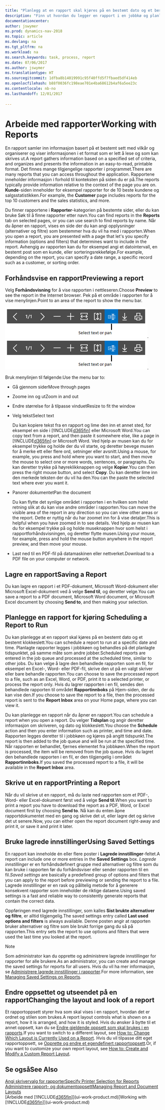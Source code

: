 ```yaml
---
title: "Planlegg at en rapport skal kjøres på en bestemt dato og et bestemt klokkeslett"
description: "Finn ut hvordan du legger en rapport i en jobbkø og planlegger at den skal behandles på en bestemt dato og et bestemt klokkeslett."
documentationcenter: 
author: jswymer
ms.prod: dynamics-nav-2018
ms.topic: article
ms.devlang: na
ms.tgt_pltfrm: na
ms.workload: na
ms.search.keywords: task, process, report
ms.date: 07/06/2017
ms.author: jswymer
ms.translationtype: HT
ms.sourcegitcommit: 1dfba8b14019991c95f40ffd5f7fbaed5df414eb
ms.openlocfilehash: b88f0036fc198eae701e4ba68612b4af6a5ee23c
ms.contentlocale: nb-no
ms.lasthandoff: 12/01/2017

---
```

# <a name="working-with-reports"></a><span data-ttu-id="e4e7e-103">Arbeide med rapporter</span><span class="sxs-lookup"><span data-stu-id="e4e7e-103">Working with Reports</span></span>
<span data-ttu-id="e4e7e-104">En rapport samler inn informasjon basert på et bestemt sett med vilkår og organiserer og viser informasjonen i et format som er lett å lese og som kan skrives ut.</span><span class="sxs-lookup"><span data-stu-id="e4e7e-104">A report gathers information based on a specified set of criteria, and organizes and presents the information in an easy-to-read, printable format.</span></span> <span data-ttu-id="e4e7e-105">Det finnes mange tilgjengelige rapporter i programmet.</span><span class="sxs-lookup"><span data-stu-id="e4e7e-105">There are many reports that you can access throughout the application.</span></span> <span data-ttu-id="e4e7e-106">Rapportene inneholder informasjon i forhold til konteksten på siden du er på.</span><span class="sxs-lookup"><span data-stu-id="e4e7e-106">The reports typically provide information relative to the context of the page you are on.</span></span> <span data-ttu-id="e4e7e-107">**Kunde**-siden inneholder for eksempel rapporter for de 10 beste kundene og salgsstatistikken.</span><span class="sxs-lookup"><span data-stu-id="e4e7e-107">For example, the **Customer** page includes reports for the top 10 customers and the sales statistics, and more.</span></span>

<span data-ttu-id="e4e7e-108">Du finner rapportene i **Rapporter**-kategorien på bestemte sider, eller du kan bruke Søk til å finne rapporter etter navn.</span><span class="sxs-lookup"><span data-stu-id="e4e7e-108">You can find reports in the **Reports** tab on selected pages, or you can use search to find reports by name.</span></span> <span data-ttu-id="e4e7e-109">Når du åpner en rapport, vises en side der du kan angi opplysninger (alternativer og filtre) som bestemmer hva du vil ha med i rapporten.</span><span class="sxs-lookup"><span data-stu-id="e4e7e-109">When you open a report, you are presented with a page that let's you specify information (options and filters) that determines want to include in the report.</span></span> <span data-ttu-id="e4e7e-110">Avhengig av rapporten kan du for eksempel angi et datointervall, en bestemt post som en kunde, eller sorteringsrekkefølge.</span><span class="sxs-lookup"><span data-stu-id="e4e7e-110">For example, depending on the report, you can specify a date range, a specific record such as a customer, or sorting order.</span></span>

## <a name="previewing-a-report"></a><span data-ttu-id="e4e7e-111">Forhåndsvise en rapport</span><span class="sxs-lookup"><span data-stu-id="e4e7e-111">Previewing a report</span></span>
<span data-ttu-id="e4e7e-112">Velg **Forhåndsvisning** for å vise rapporten i nettleseren.</span><span class="sxs-lookup"><span data-stu-id="e4e7e-112">Choose **Preview** to see the report in the Internet browser.</span></span> <span data-ttu-id="e4e7e-113">Pek på et område i rapporten for å vise menylinjen.</span><span class="sxs-lookup"><span data-stu-id="e4e7e-113">Point to an area of the report to show the menu bar.</span></span>  

<span data-ttu-id="e4e7e-114">![Verktøylinje for forhåndsvisning av rapport](media/report_viewer.png "Verktøylinje for forhåndsvisning av rapport").</span><span class="sxs-lookup"><span data-stu-id="e4e7e-114">![Report preview toolbar](media/report_viewer.png "Report preview toolbar").</span></span>

<span data-ttu-id="e4e7e-115">Bruk menylinjen til følgende:</span><span class="sxs-lookup"><span data-stu-id="e4e7e-115">Use the menu bar to:</span></span>

-   <span data-ttu-id="e4e7e-116">Gå gjennom sider</span><span class="sxs-lookup"><span data-stu-id="e4e7e-116">Move through pages</span></span>
-   <span data-ttu-id="e4e7e-117">Zoome inn og ut</span><span class="sxs-lookup"><span data-stu-id="e4e7e-117">Zoom in and out</span></span>
-   <span data-ttu-id="e4e7e-118">Endre størrelse for å tilpasse vinduet</span><span class="sxs-lookup"><span data-stu-id="e4e7e-118">Resize to fit the window</span></span>
-   <span data-ttu-id="e4e7e-119">Velg tekst</span><span class="sxs-lookup"><span data-stu-id="e4e7e-119">Select text</span></span>

    <span data-ttu-id="e4e7e-120">Du kan kopiere tekst fra en rapport og lime den inn et annet sted, for eksempel en side i [!INCLUDE[d365fin](includes/d365fin_md.md)] eller Microsoft Word.</span><span class="sxs-lookup"><span data-stu-id="e4e7e-120">You can copy text from a report, and then paste it somewhere else, like a page in [!INCLUDE[d365fin](includes/d365fin_md.md)] or Microsoft Word.</span></span>  <span data-ttu-id="e4e7e-121">Ved hjelp av musen kan du for eksempel trykke og holde der du vil starte, og deretter bevege musen for å merke ett eller flere ord, setninger eller avsnitt.</span><span class="sxs-lookup"><span data-stu-id="e4e7e-121">Using a mouse, for example, you press and hold where you want to start, and then move the mouse to select one or more words, sentences, or paragraphs.</span></span> <span data-ttu-id="e4e7e-122">Du kan deretter trykke på høyreklikknappen og velge **Kopier**.</span><span class="sxs-lookup"><span data-stu-id="e4e7e-122">You can then press the right mouse button, and select **Copy**.</span></span> <span data-ttu-id="e4e7e-123">Du kan deretter lime inn den merkede teksten der du vil ha den.</span><span class="sxs-lookup"><span data-stu-id="e4e7e-123">You can the paste the selected text where ever you want it.</span></span>
-   <span data-ttu-id="e4e7e-124">Panorer dokumentet</span><span class="sxs-lookup"><span data-stu-id="e4e7e-124">Pan the document</span></span>

    <span data-ttu-id="e4e7e-125">Du kan flytte det synlige området i rapporten i en hvilken som helst retning slik at du kan vise andre områder i rapporten.</span><span class="sxs-lookup"><span data-stu-id="e4e7e-125">You can move the visible area of the report in any direction so you can view other areas or the report.</span></span> <span data-ttu-id="e4e7e-126">Dette er nyttig når du har zoomet inn for å vise detaljer.</span><span class="sxs-lookup"><span data-stu-id="e4e7e-126">This is helpful when you have zoomed in to see details.</span></span>  <span data-ttu-id="e4e7e-127">Ved hjelp av musen kan du for eksempel trykke på og holde museknappen hvor som helst i rapportforhåndsvisningen, og deretter flytte musen.</span><span class="sxs-lookup"><span data-stu-id="e4e7e-127">Using your mouse, for example, press and hold the mouse button anywhere in the report preview, and then move your mouse.</span></span>

-   <span data-ttu-id="e4e7e-128">Last ned til en PDF-fil på datamaskinen eller nettverket.</span><span class="sxs-lookup"><span data-stu-id="e4e7e-128">Download to a PDF file on your computer or network.</span></span>


## <a name="saving-a-report"></a><span data-ttu-id="e4e7e-129">Lagre en rapport</span><span class="sxs-lookup"><span data-stu-id="e4e7e-129">Saving a Report</span></span>
<span data-ttu-id="e4e7e-130">Du kan lagre en rapport i et PDF-dokument, Microsoft Word-dokument eller Microsoft Excel-dokument ved å velge **Send til**, og deretter velge.</span><span class="sxs-lookup"><span data-stu-id="e4e7e-130">You can save a report to a PDF document, Microsoft Word document, or Microsoft Excel document by choosing **Send to**, and then making your selection.</span></span> 

## <span data-ttu-id="e4e7e-131"><a name="ScheduleReport"></a> Planlegge en rapport for kjøring</span><span class="sxs-lookup"><span data-stu-id="e4e7e-131"><a name="ScheduleReport"></a> Scheduling a Report to Run</span></span>
<span data-ttu-id="e4e7e-132">Du kan planlegge at en rapport skal kjøres på en bestemt dato og et bestemt klokkeslett.</span><span class="sxs-lookup"><span data-stu-id="e4e7e-132">You can schedule a report to run at a specific date and time.</span></span> <span data-ttu-id="e4e7e-133">Planlagte rapporter legges i jobbkøen og behandles på det planlagte tidspunktet, på samme måte som andre jobber.</span><span class="sxs-lookup"><span data-stu-id="e4e7e-133">Scheduled reports are entered in the job queue and processed at the scheduled time, similar to other jobs.</span></span> <span data-ttu-id="e4e7e-134">Du kan velge å lagre den behandlede rapporten som en fil, for eksempel en Excel-, Word- eller PDF-fil, skrive den ut på en valgt skriver eller bare behandle rapporten.</span><span class="sxs-lookup"><span data-stu-id="e4e7e-134">You can choose to save the processed report to a file, such as an Excel, Word, or PDF, print it to a selected printer, or process the report only.</span></span> <span data-ttu-id="e4e7e-135">Hvis du lagrer rapporten i en fil, sendes den behandlede rapporten til området **Rapportinnboks** på Hjem-siden, der du kan vise den.</span><span class="sxs-lookup"><span data-stu-id="e4e7e-135">If you choose to save the report to a file, then the processed report is sent to the **Report Inbox** area on your Home page, where you can view it.</span></span>

<span data-ttu-id="e4e7e-136">Du kan planlegge en rapport når du åpner en rapport.</span><span class="sxs-lookup"><span data-stu-id="e4e7e-136">You can schedule a report when you open a report.</span></span> <span data-ttu-id="e4e7e-137">Du velger **Tidsplan** og angir deretter informasjon om skriveren, og dato og klokkeslett.</span><span class="sxs-lookup"><span data-stu-id="e4e7e-137">You choose the **Schedule** action and then you enter information such as printer, and time and date.</span></span> <span data-ttu-id="e4e7e-138">Rapporten legges deretter til i jobbkøen og kjøres på angitt tidspunkt.</span><span class="sxs-lookup"><span data-stu-id="e4e7e-138">The report is then added to the job queue and will be run at the specified time.</span></span> <span data-ttu-id="e4e7e-139">Når rapporten er behandlet, fjernes elementet fra jobbkøen.</span><span class="sxs-lookup"><span data-stu-id="e4e7e-139">When the report is processed, the item will be removed from the job queue.</span></span> <span data-ttu-id="e4e7e-140">Hvis du lagret den behandlede rapporten i en fil, er den tilgjengelig i området **Rapportinnboks**.</span><span class="sxs-lookup"><span data-stu-id="e4e7e-140">If you saved the processed report to a file, it will be available in the **Report Inbox** area.</span></span>

## <span data-ttu-id="e4e7e-141"><a name="PrintReport"></a>Skrive ut en rapport</span><span class="sxs-lookup"><span data-stu-id="e4e7e-141"><a name="PrintReport"></a>Printing a Report</span></span>
<span data-ttu-id="e4e7e-142">Når du vil skrive ut en rapport, må du laste ned rapporten som et PDF-, Word- eller Excel-dokument først ved å velge **Send til**.</span><span class="sxs-lookup"><span data-stu-id="e4e7e-142">When you want to print a report you have to download the report as a PDF, Word, or Excel document first by choosing **Send to**.</span></span> <span data-ttu-id="e4e7e-143">Nå kan du enten åpne rapportdokumentet med en gang og skrive det ut, eller lagre det og skrive det ut senere.</span><span class="sxs-lookup"><span data-stu-id="e4e7e-143">Now, you can either open the report document right-away and print it, or save it and print it later.</span></span>

## <a name="using-saved-settings"></a><span data-ttu-id="e4e7e-144">Bruke lagrede innstillinger</span><span class="sxs-lookup"><span data-stu-id="e4e7e-144">Using Saved Settings</span></span>
<span data-ttu-id="e4e7e-145">En rapport kan inneholde én eller flere poster i **Lagrede innstillinger**-feltet.</span><span class="sxs-lookup"><span data-stu-id="e4e7e-145">A report can include one or more entries in the **Saved Settings** box.</span></span> <span data-ttu-id="e4e7e-146">*Lagrede innstillinger* er en forhåndsdefinert gruppe med alternativer og filtre som du kan bruke i rapporten før du forhåndsviser eller sender rapporten til en fil.</span><span class="sxs-lookup"><span data-stu-id="e4e7e-146">*Saved settings* are basically a predefined group of options and filters that you can apply to the report before previewing or sending the report to a file.</span></span> <span data-ttu-id="e4e7e-147">Lagrede innstillinger er en rask og pålitelig metode for å generere konsekvent rapporter som inneholder de riktige dataene.</span><span class="sxs-lookup"><span data-stu-id="e4e7e-147">Using saved settings is a fast and reliable way to consistently generate reports that contain the correct data.</span></span>

<span data-ttu-id="e4e7e-148">Oppføringen med lagrede innstillinger, som kalles **Sist brukte alternativer og filtre**, er alltid tilgjengelig.</span><span class="sxs-lookup"><span data-stu-id="e4e7e-148">The saved settings entry called **Last used options and filters** is always available.</span></span> <span data-ttu-id="e4e7e-149">Denne posten angir at rapporten bruker alternativer og filtre som ble brukt forrige gang du så på rapporten.</span><span class="sxs-lookup"><span data-stu-id="e4e7e-149">This entry sets the report to use options and filters that were used the last time you looked at the report.</span></span>

>[!NOTE]
><span data-ttu-id="e4e7e-150">Som administrator kan du opprette og administrere lagrede innstillinger for rapporter for alle brukere.</span><span class="sxs-lookup"><span data-stu-id="e4e7e-150">As an administrator, you can create and manage the saved settings for reports for all users.</span></span> <span data-ttu-id="e4e7e-151">Hvis du vil ha mer informasjon, se [Administrere lagrede innstillinger i rapporter](reports-saving-reusing-settings.md).</span><span class="sxs-lookup"><span data-stu-id="e4e7e-151">For more information, see [Managing Saved Settings on Reports](reports-saving-reusing-settings.md).</span></span>

## <a name="changing-the-layout-and-look-of-a-report"></a><span data-ttu-id="e4e7e-152">Endre oppsettet og utseendet på en rapport</span><span class="sxs-lookup"><span data-stu-id="e4e7e-152">Changing the layout and look of a report</span></span>
<span data-ttu-id="e4e7e-153">Et rapportoppsett styrer hva som skal vises i en rapport, hvordan det er ordnet og stilen som brukes.</span><span class="sxs-lookup"><span data-stu-id="e4e7e-153">A report layout controls what is shown on a report, how it is arranged, and how it is styled.</span></span> <span data-ttu-id="e4e7e-154">Hvis du ønsker å bytte til et annet oppsett, kan du se [Endre gjeldende oppsett som skal brukes i en rapports](ui-how-change-layout-currently-used-report.md).</span><span class="sxs-lookup"><span data-stu-id="e4e7e-154">If you want to switch to a different layout, see [How to: Change Which Layout is Currently Used on a Report](ui-how-change-layout-currently-used-report.md).</span></span> <span data-ttu-id="e4e7e-155">Hvis du vil tilpasse ditt eget rapportoppsett, se [Opprette og endre et egendefinert rapportoppsett](ui-how-create-custom-report-layout.md).</span><span class="sxs-lookup"><span data-stu-id="e4e7e-155">Or, if you want to customize your own report layout, see [How to: Create and Modify a Custom Report Layout](ui-how-create-custom-report-layout.md).</span></span>

## <a name="see-also"></a><span data-ttu-id="e4e7e-156">Se også</span><span class="sxs-lookup"><span data-stu-id="e4e7e-156">See Also</span></span>
[<span data-ttu-id="e4e7e-157">Angi skrivervalg for rapporter</span><span class="sxs-lookup"><span data-stu-id="e4e7e-157">Specify Printer Selection for Reports</span></span>](ui-specify-printer-selection-reports.md)  
[<span data-ttu-id="e4e7e-158">Administrere rapport- og dokumentoppsett</span><span class="sxs-lookup"><span data-stu-id="e4e7e-158">Managing Report and Document Layouts</span></span>](ui-manage-report-layouts.md)  
<span data-ttu-id="e4e7e-159">[Arbeide med [!INCLUDE[d365fin](includes/d365fin_md.md)]](ui-work-product.md)</span><span class="sxs-lookup"><span data-stu-id="e4e7e-159">[Working with [!INCLUDE[d365fin](includes/d365fin_md.md)]](ui-work-product.md)</span></span>

